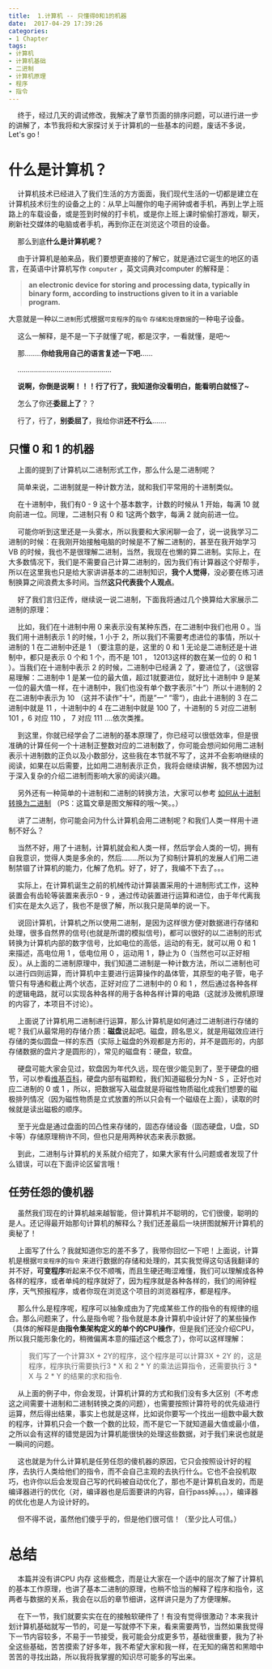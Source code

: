 ```yaml
---
title:  1.计算机 -- 只懂得0和1的机器
date:  2017-04-29 17:39:26
categories:
- 1 Chapter
tags:
- 计算机
- 计算机基础
- 二进制
- 计算机原理
- 程序
- 指令
---
```

&emsp; 终于，经过几天的调试修改，我解决了章节页面的排序问题，可以进行进一步的讲解了，本节我将和大家探讨关于计算机的一些基本的问题，废话不多说，Let's go !

# 什么是计算机？

&emsp; 计算机技术已经进入了我们生活的方方面面，我们现代生活的一切都是建立在计算机技术衍生的设备之上的：从早上叫醒你的电子闹钟或者手机，再到上学上班路上的车载设备，或是签到时候的打卡机，或是你上班上课时偷偷打游戏，聊天，刷新社交媒体的电脑或者手机，再到你正在浏览这个项目的设备。

&emsp; 那么到底**什么是计算机呢？**

<!---more--->

&emsp; 由于计算机是舶来品，我们要想更直接的了解它，就是通过它诞生的地区的语言，在英语中计算机写作 `computer` ，英文词典对computer 的解释是：

> **an electronic device for storing and processing data, typically in binary form, according to instructions given to it in a variable program.**

大意就是一种以`二进制`形式根据`可变程序`的`指令` `存储和处理数据`的一种电子设备。

&emsp; 这么一解释，是不是一下子就懂了呢，都是汉字，一看就懂，是吧～

&emsp; 那........**你给我用自己的语言复述一下吧.**.....

&emsp; ..............................................

&emsp; **说啊，你倒是说啊！！！行了行了，我知道你没看明白，能看明白就怪了~**

&emsp; 怎么了你还**委屈上了**？？

&emsp; 行了，行了，**别委屈了**，我给你讲**还不行么**.......

## 只懂 0 和 1 的机器

&emsp; 上面的提到了计算机以二进制形式工作，那么什么是二进制呢？

&emsp; 简单来说，二进制就是一种计数方法，就和我们平常用的十进制类似。

&emsp; 在十进制中，我们有0 - 9 这十个基本数字，计数的时候从 1 开始，每满 10 就向前进一位。同理，二进制只有 0 和 1这两个数字，每满 2 就向前进一位。

&emsp; 可能你听到这里还是一头雾水，所以我要和大家闲聊一会了，说一说我学习二进制的时候：在我刚开始接触电脑的时候是不了解二进制的，甚至在我开始学习 VB 的时候，我也不是很理解二进制，当然，我现在也懒的算二进制。实际上，在大多数情况下，我们是不需要自己计算二进制的，因为我们有计算器这个好帮手，所以在这里我也只是给大家讲讲基本的二进制知识，**我个人觉得**，没必要在练习进制换算之间浪费太多时间。当然**这只代表我个人观点**。

&emsp; 好了我们言归正传，继续说一说二进制，下面我将通过几个换算给大家展示二进制的原理：

&emsp; 比如，我们在十进制中用 0 来表示没有某种东西，在二进制中我们也用 0 。当我们用十进制表示 1 的时候，1 小于 2，所以我们不需要考虑进位的事情，所以十进制的 1 在二进制中还是 1 （要注意的是，这里的 0 和 1 无论是二进制还是十进制中，都只是表示 0 个和 1 个，而不是 101 ， 12013这样的数在某一位的 0 和 1 ）。当我们在十进制中表示 2 的时候，二进制中已经满 2 了，要进位了，（这很容易理解：二进制中 1 是某一位的最大值，超过1就要进位，就好比十进制中 9 是某一位的最大值一样，在十进制中，我们也没有单个数字表示”十“）所以十进制的 2 在二进制中表示为 10 （这并不读作”十“，而是”一“ ”零“），由此十进制的 3 在二进制中就是 11 ，十进制中的 4 在二进制中就是 100 了，十进制的 5 对应二进制 101 ，6 对应 110 ， 7 对应 111 ....依次类推。

&emsp; 到这里，你就已经学会了二进制的基本原理了，你已经可以很低效率，但是很准确的计算任何一个十进制正整数对应的二进制数了，你可能会想问如何用二进制表示十进制数的正负以及小数部分，这些我在本节就不写了，这并不会影响继续的阅读，如果在以后需要，比如用二进制表示正负，我将会继续讲解，我不想因为过于深入复杂的介绍二进制而影响大家的阅读兴趣。

&emsp; 另外还有一种简单的十进制和二进制的转换方法，大家可以参考 [如何从十进制转换为二进制](http://zh.wikihow.com/%E4%BB%8E%E5%8D%81%E8%BF%9B%E5%88%B6%E8%BD%AC%E6%8D%A2%E4%B8%BA%E4%BA%8C%E8%BF%9B%E5%88%B6)  （PS：这篇文章是图文解释的哦～笑。。）

&emsp; 讲了二进制，你可能会问为什么计算机会用二进制呢？和我们人类一样用十进制不好么？

&emsp; 当然不好，用了十进制，计算机就会和人类一样，然后学会人类的一切，拥有自我意识，觉得人类是多余的，然后........所以为了抑制计算机的发展人们用二进制禁锢了计算机的能力，化解了危机。好了，好了，我编不下去了。。。

&emsp; 实际上，在计算机诞生之前的机械传动计算装置采用的十进制形式工作，这种装置会有齿轮等装置来表示0 - 9 ，通过传动装置进行运算和进位，由于年代离我们实在是太久远了，我也不是很了解，所以我只是简单的说一下。

&emsp; 说回计算机，计算机之所以使用二进制，是因为这样很方便对数据进行存储和处理，很多自然界的信号(也就是所谓的模拟信号)，都可以很好的以二进制的形式转换为计算机内部的数字信号，比如电位的高低，运动的有无，就可以用 0 和 1 来描述，高电位用 1 ，低电位用 0 ，运动用 1 ，静止为 0（当然也可以正好相反）。从上面的二进制原理中，我们知道二进制是一种计数方法，所以二进制也可以进行四则运算，而计算机中主要进行运算操作的晶体管，其原型的电子管，电子管只有导通和截止两个状态，正好对应了二进制中的 0 和 1  ，然后通过各种各样的逻辑电路，就可以实现各种各样的用于各种各样计算的电路（这就涉及微机原理的内容了，本项目不讨论）。

&emsp;  上面说了计算机用二进制进行运算，那么计算机是如何通过二进制进行存储的呢？我们从最常用的存储介质：**磁盘**说起吧。磁盘，顾名思义，就是用磁效应进行存储的类似圆盘一样的东西（实际上磁盘的外观都是方形的，并不是圆形的，内部存储数据的盘片才是圆形的），常见的磁盘有：硬盘，软盘。

&emsp; 硬盘可能大家会见过，软盘因为年代久远，现在很少能见到了，至于硬盘的细节，可以参看[维基百科](https://zh.wikipedia.org/wiki/%E7%A1%AC%E7%9B%98)，硬盘内部有磁颗粒，我们知道磁极分为N - S ，正好也对应二进制的 0 或 1 ，所以，把数据写入磁盘就是将磁性物质磁化成我们想要的磁极排列情况（因为磁性物质是立式放置的所以只会有一个磁级在上面），读取的时候就是读出磁极的顺序。

&emsp; 至于光盘是通过盘面的凹凸性来存储的，固态存储设备（固态硬盘，U盘，SD卡等）存储原理稍许不同，但也只是用两种状态来表示数据。

&emsp; 到此，二进制与计算机的关系就介绍完了，如果大家有什么问题或者发现了什么错误，可以在下面评论区留言哦！

## 任劳任怨的傻机器

&emsp; 虽然我们现在的计算机越来越智能，但计算机并不聪明的，它们很傻，聪明的是人。还记得最开始那句计算机的解释么？我们还差最后一块拼图就解开计算机的奥秘了！

&emsp; 上面写了什么？我就知道你忘的差不多了，我带你回忆一下吧！上面说，计算机是根据`可变程序`的`指令` 来进行数据的存储和处理的，其实我觉得这句话我翻译的并不好，**可变程序**听起来不仅不顺嘴，而且生硬还晦涩难懂，我们可以理解成各种各样的程序，或者单纯的程序就好了，因为程序就是各种各样的，我们的闹钟程序，天气预报程序，或者你现在浏览这个项目的浏览器程序，都是程序。

&emsp; 那么什么是程序呢，程序可以抽象成由为了完成某些工作的指令的有规律的组合。那么问题来了，什么是指令呢？指令就是本身计算机中设计好了的某些操作（具体的解释是**由指令集架构定义的单个的CPU操作**，但是我们还没介绍CPU，所以我只能形象化的，稍微偏离本意的描述这个概念了），你可以这样理解：
> 我们写了一个计算3X + 2Y的程序，这个程序是可以计算3X + 2Y 的，这是程序，程序执行需要执行3 * X 和 2 * Y 的乘法运算指令，还需要执行 3 * X 与 2 * Y 的结果的求和指令.

&emsp; 从上面的例子中，你会发现，计算机计算的方式和我们没有多大区别（不考虑这之间需要十进制和二进制转换之类的问题），也需要按照计算符号的优先级进行运算，然后得出结果，事实上也就是这样，比如说你要写一个找出一组数中最大数的程序，计算机只会一个数一个数的比较，而不是它一下就知道最大值或最小值，之所以会有这样的错觉是因为计算机能很快的处理这些数据，对于我们来说也就是一瞬间的问题。

&emsp; 这也就是为什么计算机是任劳任怨的傻机器的原因，它只会按照设计好的程序，去执行人类给他们的指令，而不会自己主观的去执行什么。它也不会投机取巧，也许你以后会发现自己写的代码被自动优化了，那也不是计算机自发的，而是编译器进行的优化（对，编译器也是后面要讲的内容，自行pass掉。。。），编译器的优化也是人为设计好的。

&emsp; 但不得不说，虽然他们傻乎乎的，但是他们很可信！（至少比人可信。）

# 总结

&emsp; 本篇并没有讲CPU 内存 这些概念，而是让大家在一个适中的层次了解了计算机的基本工作原理，也讲了基本二进制的原理，也稍不恰当的解释了程序和指令，这两者与数据的关系，我会在以后的章节细讲，这样讲只是为了方便理解。

&emsp; 在下一节，我们就要实实在在的接触软硬件了！有没有觉得很激动？本来我计划计算机基础就写一节的，可是一写就停不下来，看来需要两节，当然如果我觉得下一节内容较多，不易于一节接受，我可能会分成更多节，基础很重要，我为了补全这些基础，苦苦摸索了好多年，我不希望大家和我一样，在无知的痛苦和黑暗中苦苦的寻找出路，所以我将我掌握的知识尽可能多的写出来。

